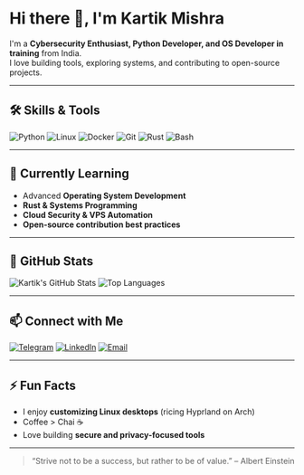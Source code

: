 # Hi there 👋, I'm Kartik Mishra

I'm a **Cybersecurity Enthusiast, Python Developer, and OS Developer in training** from India.  
I love building tools, exploring systems, and contributing to open-source projects.  

---

## 🛠️ Skills & Tools
![Python](https://img.shields.io/badge/Python-3776AB?style=for-the-badge&logo=python&logoColor=white)
![Linux](https://img.shields.io/badge/Linux-FCC624?style=for-the-badge&logo=linux&logoColor=black)
![Docker](https://img.shields.io/badge/Docker-2496ED?style=for-the-badge&logo=docker&logoColor=white)
![Git](https://img.shields.io/badge/Git-F05032?style=for-the-badge&logo=git&logoColor=white)
![Rust](https://img.shields.io/badge/Rust-000000?style=for-the-badge&logo=rust&logoColor=white)
![Bash](https://img.shields.io/badge/Bash-4EAA25?style=for-the-badge&logo=gnu-bash&logoColor=white)

---

## 🌱 Currently Learning
- Advanced **Operating System Development**  
- **Rust & Systems Programming**  
- **Cloud Security & VPS Automation**  
- **Open-source contribution best practices**  

---

## 🚀 GitHub Stats
![Kartik's GitHub Stats](https://github-readme-stats.vercel.app/api?username=kartikmishra210&show_icons=true&theme=radical)
![Top Languages](https://github-readme-stats.vercel.app/api/top-langs/?username=kartikmishra210&layout=compact&theme=radical)

---

## 📫 Connect with Me
[![Telegram](https://img.shields.io/badge/Telegram-26A5E4?style=for-the-badge&logo=telegram&logoColor=white)](https://t.me/kartikmishra210)
[![LinkedIn](https://img.shields.io/badge/LinkedIn-0077B5?style=for-the-badge&logo=linkedin&logoColor=white)](https://linkedin.com/in/kartikmishra210)
[![Email](https://img.shields.io/badge/Email-D14836?style=for-the-badge&logo=gmail&logoColor=white)](mailto:kartikmishra210@proton.me)

---

## ⚡ Fun Facts
- I enjoy **customizing Linux desktops** (ricing Hyprland on Arch)  
- Coffee > Chai ☕  
- Love building **secure and privacy-focused tools**  

---

> “Strive not to be a success, but rather to be of value.” – Albert Einstein


<!--
**kartikmishra210/kartikmishra210** is a ✨ _special_ ✨ repository because its `README.md` (this file) appears on your GitHub profile.

Here are some ideas to get you started:

- 🔭 I’m currently working on ...
- 🌱 I’m currently learning ...
- 👯 I’m looking to collaborate on ...
- 🤔 I’m looking for help with ...
- 💬 Ask me about ...
- 📫 How to reach me: ...
- 😄 Pronouns: ...
- ⚡ Fun fact: ...
-->
